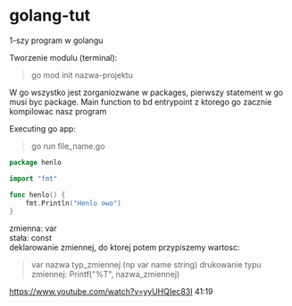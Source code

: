 # golang-tut
1-szy program w golangu

Tworzenie modulu (terminal):
>go mod init nazwa-projektu

W go wszystko jest zorganiozwane w packages, pierwszy statement w go musi byc package.
Main function to bd entrypoint z ktorego go zacznie kompilowac nasz program

Executing go app:
>go run file_name.go

```go
package henlo

import "fmt"

func henlo() {
	fmt.Println("Henlo owo")
}
```

zmienna: var   
stała: const   
deklarowanie zmiennej, do ktorej potem przypiszemy wartosc: 
>var nazwa typ_zmiennej (np var name string)
drukowanie typu zmiennej: Printf("%T", nazwa_zmiennej)

https://www.youtube.com/watch?v=yyUHQIec83I
41:19
